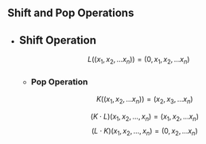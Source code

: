 ## Shift and Pop Operations
- ## Shift Operation
  $$L\left(\left(x_1,x_2,\ldots x_{n}\right)\right)=\left(0,x_1,x_2,\ldots x_{n}\right)$$
	- ### Pop Operation
	  $$K\left(\left(x_1,x_2,\ldots x_{n}\right)\right)=\left(x_2,x_3,\ldots x_{n}\right)$$
	  
	  $$\left(K\cdot L\right)\left(x_1,x_2,\ldots,x_{n}\right)=\left(x_1,x_2,\ldots x_{n}\right)$$
	  $$\left(L\cdot K\right)\left(x_1,x_2,\ldots,x_{n}\right)=\left(0,x_2,\ldots x_{n}\right)$$